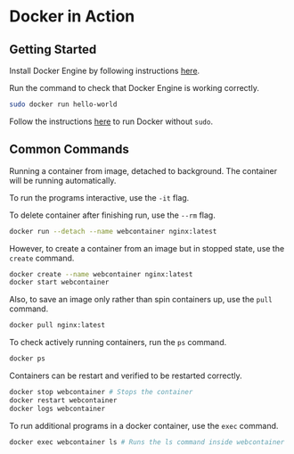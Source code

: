 # Docker in Action

## Getting Started

Install Docker Engine by following instructions [here](https://docs.docker.com/engine/install/ubuntu/).

Run the command to check that Docker Engine is working correctly.

```bash
sudo docker run hello-world
```

Follow the instructions [here](https://www.digitalocean.com/community/tutorials/how-to-install-and-use-docker-on-ubuntu-20-04) to run Docker without `sudo`.

## Common Commands

Running a container from image, detached to background. The container will be running automatically.

To run the programs interactive, use the `-it` flag.

To delete container after finishing run, use the `--rm` flag.

```bash
docker run --detach --name webcontainer nginx:latest
```

However, to create a container from an image but in stopped state, use the `create` command.

```bash
docker create --name webcontainer nginx:latest
docker start webcontainer
```

Also, to save an image only rather than spin containers up, use the `pull` command.

```bash
docker pull nginx:latest
```

To check actively running containers, run the `ps` command.

```bash
docker ps
```

Containers can be restart and verified to be restarted correctly.

```bash
docker stop webcontainer # Stops the container
docker restart webcontainer
docker logs webcontainer
```

To run additional programs in a docker container, use the `exec` command.

```bash
docker exec webcontainer ls # Runs the ls command inside webcontainer
```
